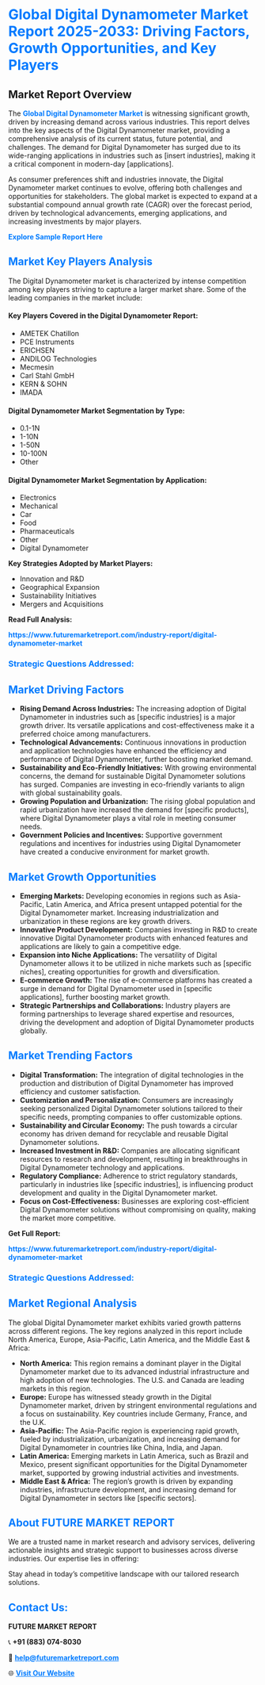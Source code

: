 <h1 style="color: #007BFF;">Global Digital Dynamometer Market Report 2025-2033: Driving Factors, Growth Opportunities, and Key Players</h1>

<section id="overview">
<h2>Market Report Overview</h2>
<p>The <a href="https://www.futuremarketreport.com/industry-report/digital-dynamometer-market" style="color: #007BFF; text-decoration: none;"><strong>Global Digital Dynamometer Market</strong></a> is witnessing significant growth, driven by increasing demand across various industries. This report delves into the key aspects of the Digital Dynamometer market, providing a comprehensive analysis of its current status, future potential, and challenges. The demand for Digital Dynamometer has surged due to its wide-ranging applications in industries such as [insert industries], making it a critical component in modern-day [applications].</p>
<p>As consumer preferences shift and industries innovate, the Digital Dynamometer market continues to evolve, offering both challenges and opportunities for stakeholders. The global market is expected to expand at a substantial compound annual growth rate (CAGR) over the forecast period, driven by technological advancements, emerging applications, and increasing investments by major players.</p>
</section>

<section id="overview">
<p><a href="https://www.futuremarketreport.com/request-sample/reportId=127734" style="color: #007BFF; text-decoration: none;"><strong>Explore Sample Report Here</strong></a></p>
</section>

<section id="key-players">
<h2 style="color: #007BFF;">Market Key Players Analysis</h2>
<p>The Digital Dynamometer market is characterized by intense competition among key players striving to capture a larger market share. Some of the leading companies in the market include:</p>
<h4>Key Players Covered in the Digital Dynamometer Report:</h4>
<ul><li>AMETEK Chatillon</li><li>PCE Instruments</li><li>ERICHSEN</li><li>ANDILOG Technologies</li><li>Mecmesin</li><li>Carl Stahl GmbH</li><li>KERN &amp; SOHN</li><li>IMADA</li></ul>
<h4>Digital Dynamometer Market Segmentation by Type:</h4>
<ul><li>0.1-1N</li><li>1-10N</li><li>1-50N</li><li>10-100N</li><li>Other</li></ul>

<h4>Digital Dynamometer Market Segmentation by Application:</h4>
<ul><li>Electronics</li><li>Mechanical</li><li>Car</li><li>Food</li><li>Pharmaceuticals</li><li>Other</li><li>Digital Dynamometer</li></ul>
<p><strong>Key Strategies Adopted by Market Players:</strong></p>
<ul>
<li>Innovation and R&D</li>
<li>Geographical Expansion</li>
<li>Sustainability Initiatives</li>
<li>Mergers and Acquisitions</li>
</ul>
</section>

<section>
<p><strong>Read Full Analysis: </strong></p><a href="https://www.futuremarketreport.com/industry-report/digital-dynamometer-market" style="color: #007BFF; text-decoration: none;"><strong>https://www.futuremarketreport.com/industry-report/digital-dynamometer-market</strong></a>
<h3 style="color: #007BFF;">Strategic Questions Addressed:</h3>
</section>

<section id="driving-factors">
<h2 style="color: #007BFF;">Market Driving Factors</h2>
<ul>
<li><strong>Rising Demand Across Industries:</strong> The increasing adoption of Digital Dynamometer in industries such as [specific industries] is a major growth driver. Its versatile applications and cost-effectiveness make it a preferred choice among manufacturers.</li>
<li><strong>Technological Advancements:</strong> Continuous innovations in production and application technologies have enhanced the efficiency and performance of Digital Dynamometer, further boosting market demand.</li>
<li><strong>Sustainability and Eco-Friendly Initiatives:</strong> With growing environmental concerns, the demand for sustainable Digital Dynamometer solutions has surged. Companies are investing in eco-friendly variants to align with global sustainability goals.</li>
<li><strong>Growing Population and Urbanization:</strong> The rising global population and rapid urbanization have increased the demand for [specific products], where Digital Dynamometer plays a vital role in meeting consumer needs.</li>
<li><strong>Government Policies and Incentives:</strong> Supportive government regulations and incentives for industries using Digital Dynamometer have created a conducive environment for market growth.</li>
</ul>
</section>

<section id="growth-opportunities">
<h2 style="color: #007BFF;">Market Growth Opportunities</h2>
<ul>
<li><strong>Emerging Markets:</strong> Developing economies in regions such as Asia-Pacific, Latin America, and Africa present untapped potential for the Digital Dynamometer market. Increasing industrialization and urbanization in these regions are key growth drivers.</li>
<li><strong>Innovative Product Development:</strong> Companies investing in R&D to create innovative Digital Dynamometer products with enhanced features and applications are likely to gain a competitive edge.</li>
<li><strong>Expansion into Niche Applications:</strong> The versatility of Digital Dynamometer allows it to be utilized in niche markets such as [specific niches], creating opportunities for growth and diversification.</li>
<li><strong>E-commerce Growth:</strong> The rise of e-commerce platforms has created a surge in demand for Digital Dynamometer used in [specific applications], further boosting market growth.</li>
<li><strong>Strategic Partnerships and Collaborations:</strong> Industry players are forming partnerships to leverage shared expertise and resources, driving the development and adoption of Digital Dynamometer products globally.</li>
</ul>
</section>

<section id="trending-factors">
<h2 style="color: #007BFF;">Market Trending Factors</h2>
<ul>
<li><strong>Digital Transformation:</strong> The integration of digital technologies in the production and distribution of Digital Dynamometer has improved efficiency and customer satisfaction.</li>
<li><strong>Customization and Personalization:</strong> Consumers are increasingly seeking personalized Digital Dynamometer solutions tailored to their specific needs, prompting companies to offer customizable options.</li>
<li><strong>Sustainability and Circular Economy:</strong> The push towards a circular economy has driven demand for recyclable and reusable Digital Dynamometer solutions.</li>
<li><strong>Increased Investment in R&D:</strong> Companies are allocating significant resources to research and development, resulting in breakthroughs in Digital Dynamometer technology and applications.</li>
<li><strong>Regulatory Compliance:</strong> Adherence to strict regulatory standards, particularly in industries like [specific industries], is influencing product development and quality in the Digital Dynamometer market.</li>
<li><strong>Focus on Cost-Effectiveness:</strong> Businesses are exploring cost-efficient Digital Dynamometer solutions without compromising on quality, making the market more competitive.</li>
</ul>
</section>

<section>
<p><strong>Get Full Report: </strong></p><a href="https://www.futuremarketreport.com/industry-report/digital-dynamometer-market" style="color: #007BFF; text-decoration: none;"><strong>https://www.futuremarketreport.com/industry-report/digital-dynamometer-market</strong></a>
<h3 style="color: #007BFF;">Strategic Questions Addressed:</h3>
</section>


<section id="regional-analysis">
<h2 style="color: #007BFF;">Market Regional Analysis</h2>
<p>The global Digital Dynamometer market exhibits varied growth patterns across different regions. The key regions analyzed in this report include North America, Europe, Asia-Pacific, Latin America, and the Middle East & Africa:</p>
<ul>
<li><strong>North America:</strong> This region remains a dominant player in the Digital Dynamometer market due to its advanced industrial infrastructure and high adoption of new technologies. The U.S. and Canada are leading markets in this region.</li>
<li><strong>Europe:</strong> Europe has witnessed steady growth in the Digital Dynamometer market, driven by stringent environmental regulations and a focus on sustainability. Key countries include Germany, France, and the U.K.</li>
<li><strong>Asia-Pacific:</strong> The Asia-Pacific region is experiencing rapid growth, fueled by industrialization, urbanization, and increasing demand for Digital Dynamometer in countries like China, India, and Japan.</li>
<li><strong>Latin America:</strong> Emerging markets in Latin America, such as Brazil and Mexico, present significant opportunities for the Digital Dynamometer market, supported by growing industrial activities and investments.</li>
<li><strong>Middle East & Africa:</strong> The region’s growth is driven by expanding industries, infrastructure development, and increasing demand for Digital Dynamometer in sectors like [specific sectors].</li>
</ul>
</section>

<footer>
<h2 style="color: #007BFF;">About FUTURE MARKET REPORT</h2>
<p>We are a trusted name in market research and advisory services, delivering actionable insights and strategic support to businesses across diverse industries. Our expertise lies in offering:</p>

<p>Stay ahead in today’s competitive landscape with our tailored research solutions.</p>

<h2 style="color: #007BFF;">Contact Us:</h2>
<p><strong>FUTURE MARKET REPORT</strong></p>
<p>📞 <strong>+91 (883) 074-8030</strong></p>
<p>📧 <strong><a href="mailto:help@futuremarketreport.com" style="color: #007BFF;">help@futuremarketreport.com</a></strong></p>
<p>🌐 <strong><a href="https://www.futuremarketreport.com/" style="color: #007BFF;">Visit Our Website</a></strong></p>
</footer>